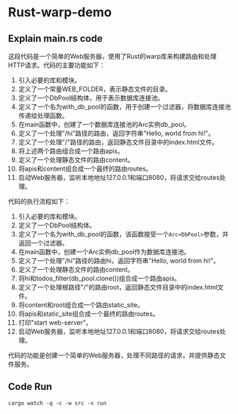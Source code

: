 # Rust-warp-demo

## Explain main.rs code

这段代码是一个简单的Web服务器，使用了Rust的warp库来构建路由和处理HTTP请求。代码的主要功能如下：

1. 引入必要的库和模块。
2. 定义了一个常量WEB_FOLDER，表示静态文件的目录。
3. 定义了一个DbPool结构体，用于表示数据库连接池。
4. 定义了一个名为with_db_pool的函数，用于创建一个过滤器，将数据库连接池传递给处理函数。
5. 在main函数中，创建了一个数据库连接池的Arc实例db_pool。
6. 定义了一个处理"/hi"路径的路由，返回字符串"Hello, world from hi!"。
7. 定义了一个处理"/"路径的路由，返回静态文件目录中的index.html文件。
8. 将上述两个路由组合成一个路由apis。
9. 定义了一个处理静态文件的路由content。
10. 将apis和content组合成一个最终的路由routes。
11. 启动Web服务器，监听本地地址127.0.0.1和端口8080，将请求交给routes处理。

代码的执行流程如下：

1. 引入必要的库和模块。
2. 定义了一个DbPool结构体。
3. 定义了一个名为with_db_pool的函数，该函数接受一个`Arc<DbPool>`参数，并返回一个过滤器。
4. 在main函数中，创建一个Arc实例db_pool作为数据库连接池。
5. 定义了一个处理"/hi"路径的路由hi，返回字符串"Hello, world from hi!"。
6. 定义了一个处理静态文件的路由content。
7. 将hi和todos_filter(db_pool.clone())组合成一个路由apis。
8. 定义了一个处理根路径"/"的路由root，返回静态文件目录中的index.html文件。
9. 将content和root组合成一个路由static_site。
10. 将apis和static_site组合成一个最终的路由routes。
11. 打印"start web-server"。
12. 启动Web服务器，监听本地地址127.0.0.1和端口8080，将请求交给routes处理。

代码的功能是创建一个简单的Web服务器，处理不同路径的请求，并提供静态文件服务。

## Code Run

```shell
cargo watch -q -c -w src -x run
